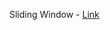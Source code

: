 Sliding Window - [Link](https://leetcode.com/discuss/study-guide/1773891/Sliding-Window-Technique-and-Question-Bank)

